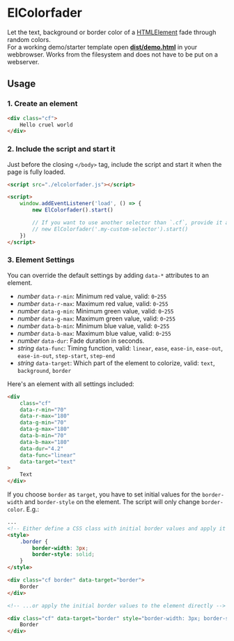 # ElColorfader

Let the text, background or border color of a [HTMLElement](https://developer.mozilla.org/en-US/docs/Web/API/HTMLElement) fade through random colors.  
For a working demo/starter template open **[dist/demo.html](./dist/demo.html)** in your webbrowser. Works from the filesystem and does not have to be put on a webserver.


## Usage

### 1. Create an element

```html
<div class="cf">
    Hello cruel world
</div>
```


### 2. Include the script and start it

Just before the closing `</body>` tag, include the script and start it when the page is fully loaded.

```html
<script src="./elcolorfader.js"></script>

<script>
    window.addEventListener('load', () => {
        new ElColorfader().start()

        // If you want to use another selector than `.cf`, provide it as first argument to ElColorfader, e.g.:
        // new ElColorfader('.my-custom-selector').start()
    })
</script>
```


### 3. Element Settings

You can override the default settings by adding `data-*` attributes to an element.

- *number* `data-r-min`: Minimum red value, valid: `0`-`255`
- *number* `data-r-max`: Maximum red value, valid: `0`-`255`
- *number* `data-g-min`: Minimum green value, valid: `0`-`255`
- *number* `data-g-max`: Maximum green value, valid: `0`-`255`
- *number* `data-b-min`: Minimum blue value, valid: `0`-`255`
- *number* `data-b-max`: Maximum blue value, valid: `0`-`255`
- *number* `data-dur`: Fade duration in seconds.
- *string* `data-func`: Timing function, valid: `linear`, `ease`, `ease-in`, `ease-out`, `ease-in-out`, `step-start`, `step-end`
- *string* `data-target`: Which part of the element to colorize, valid: `text`, `background`, `border`

Here's an element with all settings included:

```html
<div 
    class="cf"
    data-r-min="70"
    data-r-max="180"
    data-g-min="70"
    data-g-max="180"
    data-b-min="70"
    data-b-max="180"
    data-dur="4.2"
    data-func="linear"
    data-target="text"
>
    Text
</div>
```


If you choose `border` as `target`, you have to set initial values for the `border-width` and `border-style` on the element. The script will only change `border-color`. E.g.:

```html
...
<!-- Either define a CSS class with initial border values and apply it to the element... -->
<style>
    .border {
        border-width: 3px;
        border-style: solid;
    }
</style>

<div class="cf border" data-target="border">
    Border
</div>

<!-- ...or apply the initial border values to the element directly -->

<div class="cf" data-target="border" style="border-width: 3px; border-style: solid;">
    Border
</div>

```
